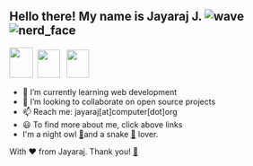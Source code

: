 ## Hello there! My name is Jayaraj J.  ![wave](https://github.githubassets.com/images/icons/emoji/unicode/1f44b.png)![nerd_face](https://github.githubassets.com/images/icons/emoji/unicode/1f913.png)

[<img src="https://content.linkedin.com/content/dam/me/business/en-us/amp/brand-site/v2/bg/LI-Bug.svg.original.svg" width=42 height= 54>](https://linkedin.com/in/jyjnair) &nbsp;[<img src="https://image.flaticon.com/icons/svg/2111/2111463.svg" width=40 height= 50>](https://instagram.com/_jyrj_) &nbsp; [<img src="https://image.flaticon.com/icons/svg/174/174848.svg" width=40 height= 50>](https://instagram.com/jyjnair)

- 🌱 I’m currently learning web development
- 👯 I’m looking to collaborate on open source projects
- 📫 Reach me: jayaraj[at]computer[dot]org
- 😃 To find more about me, click above links
- I'm a night owl [🦉](https://emojipedia.org/owl/)and a snake [🐍](https://emojipedia.org/snake/) lover.

With ❤️ from Jayaraj. Thank you! [🙏](https://emojipedia.org/folded-hands/)

<!--- Hmm... Hmm..LOOK WHO IS HERE! LIKED MY README? Follow me on GitHub, I will definetely follow you back! Thank you! -->

